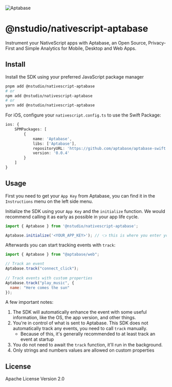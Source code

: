 ![Aptabase](https://aptabase.com/og.png)

# @nstudio/nativescript-aptabase

Instrument your NativeScript apps with Aptabase, an Open Source, Privacy-First and Simple Analytics for Mobile, Desktop and Web Apps.

## Install

Install the SDK using your preferred JavaScript package manager

```bash
pnpm add @nstudio/nativescript-aptabase
# or
npm add @nstudio/nativescript-aptabase
# or
yarn add @nstudio/nativescript-aptabase
```

For iOS, configure your `nativescript.config.ts` to use the Swift Package:

```ts
ios: {
    SPMPackages: [
        {
            name: 'Aptabase',
            libs: ['Aptabase'],
            repositoryURL: 'https://github.com/aptabase/aptabase-swift.git',
            version: '0.0.4'
        }
    ]
}
```

## Usage

First you need to get your `App Key` from Aptabase, you can find it in the `Instructions` menu on the left side menu.

Initialize the SDK using your `App Key` and the `initialize` function. We would recommend calling it as early as possible in your app life cycle. 


```ts
import { Aptabase } from '@nstudio/nativescript-aptabase';

Aptabase.initialize('<YOUR_APP_KEY>'); // 👈 this is where you enter your App Key
```

Afterwards you can start tracking events with `track`:

```js
import { Aptabase } from "@aptabase/web";

// Track an event
Aptabase.track("connect_click");
 
// Track events with custom properties
Aptabase.track("play_music", {
  name: "Here comes the sun"
});
```

A few important notes:

1. The SDK will automatically enhance the event with some useful information, like the OS, the app version, and other things.
2. You're in control of what is sent to Aptabase. This SDK does not automatically track any events, you need to call `track` manually.
   - Because of this, it's generally recommended to at least track an event at startup
3. You do not need to await the `track` function, it'll run in the background.
4. Only strings and numbers values are allowed on custom properties

## License

Apache License Version 2.0

